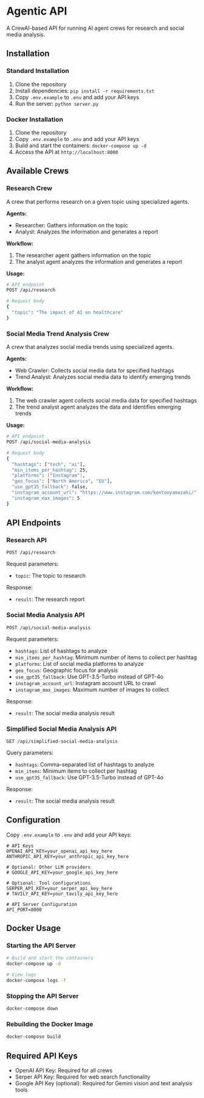 # Agentic API

A CrewAI-based API for running AI agent crews for research and social media analysis.

## Installation

### Standard Installation

1. Clone the repository
2. Install dependencies: `pip install -r requirements.txt`
3. Copy `.env.example` to `.env` and add your API keys
4. Run the server: `python server.py`

### Docker Installation

1. Clone the repository
2. Copy `.env.example` to `.env` and add your API keys
3. Build and start the containers: `docker-compose up -d`
4. Access the API at `http://localhost:8000`

## Available Crews

### Research Crew

A crew that performs research on a given topic using specialized agents.

**Agents:**
- Researcher: Gathers information on the topic
- Analyst: Analyzes the information and generates a report

**Workflow:**
1. The researcher agent gathers information on the topic
2. The analyst agent analyzes the information and generates a report

**Usage:**
```bash
# API endpoint
POST /api/research

# Request body
{
  "topic": "The impact of AI on healthcare"
}
```

### Social Media Trend Analysis Crew

A crew that analyzes social media trends using specialized agents.

**Agents:**
- Web Crawler: Collects social media data for specified hashtags
- Trend Analyst: Analyzes social media data to identify emerging trends

**Workflow:**
1. The web crawler agent collects social media data for specified hashtags
2. The trend analyst agent analyzes the data and identifies emerging trends

**Usage:**
```bash
# API endpoint
POST /api/social-media-analysis

# Request body
{
  "hashtags": ["tech", "ai"],
  "min_items_per_hashtag": 25,
  "platforms": ["Instagram"],
  "geo_focus": ["North America", "EU"],
  "use_gpt35_fallback": false,
  "instagram_account_url": "https://www.instagram.com/kentooyamazaki/",
  "instagram_max_images": 5
}
```

## API Endpoints

### Research API

```
POST /api/research
```

Request parameters:
- `topic`: The topic to research

Response:
- `result`: The research report

### Social Media Analysis API

```
POST /api/social-media-analysis
```

Request parameters:
- `hashtags`: List of hashtags to analyze
- `min_items_per_hashtag`: Minimum number of items to collect per hashtag
- `platforms`: List of social media platforms to analyze
- `geo_focus`: Geographic focus for analysis
- `use_gpt35_fallback`: Use GPT-3.5-Turbo instead of GPT-4o
- `instagram_account_url`: Instagram account URL to crawl
- `instagram_max_images`: Maximum number of images to collect

Response:
- `result`: The social media analysis result

### Simplified Social Media Analysis API

```
GET /api/simplified-social-media-analysis
```

Query parameters:
- `hashtags`: Comma-separated list of hashtags to analyze
- `min_items`: Minimum items to collect per hashtag
- `use_gpt35_fallback`: Use GPT-3.5-Turbo instead of GPT-4o

Response:
- `result`: The social media analysis result

## Configuration

Copy `.env.example` to `.env` and add your API keys:

```
# API Keys
OPENAI_API_KEY=your_openai_api_key_here
ANTHROPIC_API_KEY=your_anthropic_api_key_here

# Optional: Other LLM providers
# GOOGLE_API_KEY=your_google_api_key_here

# Optional: Tool configurations
SERPER_API_KEY=your_serper_api_key_here
# TAVILY_API_KEY=your_tavily_api_key_here

# API Server Configuration
API_PORT=8000
```

## Docker Usage

### Starting the API Server

```bash
# Build and start the containers
docker-compose up -d

# View logs
docker-compose logs -f
```

### Stopping the API Server

```bash
docker-compose down
```

### Rebuilding the Docker Image

```bash
docker-compose build
```

## Required API Keys

- OpenAI API Key: Required for all crews
- Serper API Key: Required for web search functionality
- Google API Key (optional): Required for Gemini vision and text analysis tools